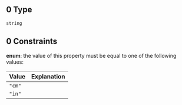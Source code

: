 ## 0 Type

`string`

## 0 Constraints

**enum**: the value of this property must be equal to one of the following values:

| Value  | Explanation |
| :----- | ----------- |
| `"cm"` |             |
| `"in"` |             |
